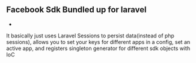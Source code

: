 ## Facebook Sdk Bundled up for laravel
-
It basically just uses Laravel Sessions to persist data(instead of php sessions), allows you to set your keys for different apps in a config, set an active app, and registers singleton generator for different sdk objects with IoC